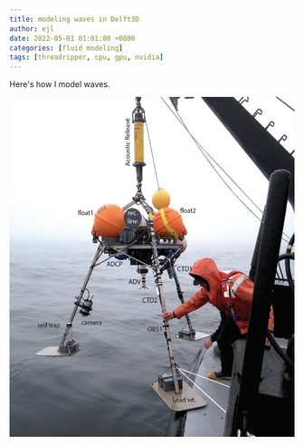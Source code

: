 ```yaml
---
title: modeling waves in Delft3D
author: ejl
date: 2022-05-01 01:01:00 +0800
categories: [fluid modeling]
tags: [threadripper, cpu, gpu, nvidia]
---
```


Here's how I model waves.

<img src="https://raw.githubusercontent.com/evan-lahr/photos/main/tripod_labels.png" style="height: 600px; width:525px;"/>